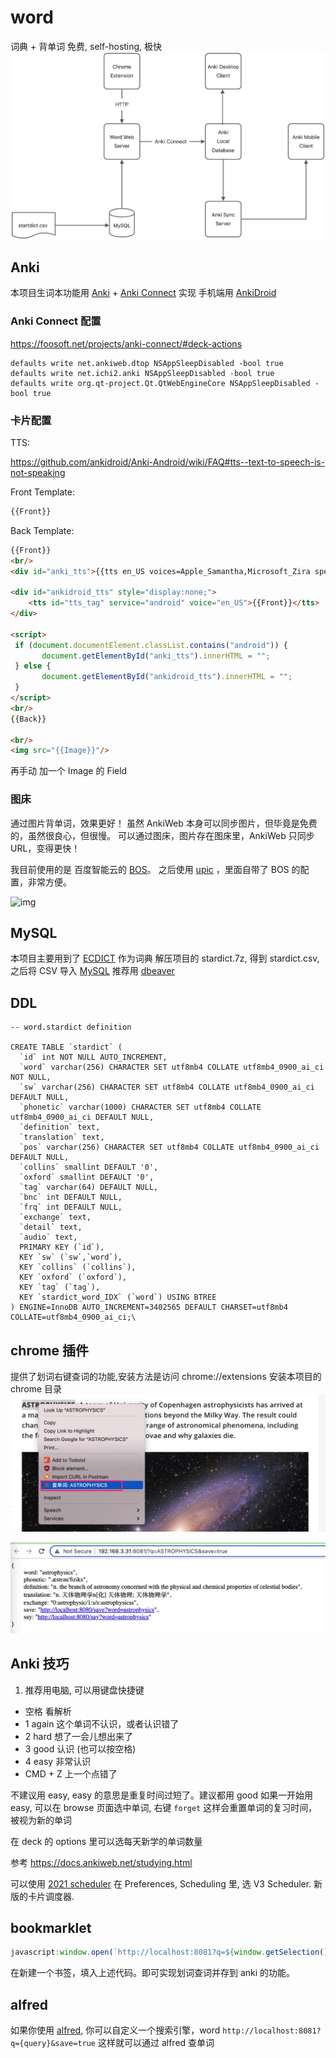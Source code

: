 # word

词典 + 背单词
免费, self-hosting, 极快
![dataflow](docs/img/word-dataflow.png)

## Anki

本项目生词本功能用 [Anki](https://apps.ankiweb.net/) +
[Anki Connect](https://ankiweb.net/shared/info/2055492159) 实现
手机端用 [AnkiDroid](https://play.google.com/store/apps/details?id=com.ichi2.anki)

### Anki Connect 配置

<https://foosoft.net/projects/anki-connect/#deck-actions>

```shell
defaults write net.ankiweb.dtop NSAppSleepDisabled -bool true
defaults write net.ichi2.anki NSAppSleepDisabled -bool true
defaults write org.qt-project.Qt.QtWebEngineCore NSAppSleepDisabled -bool true
```

### 卡片配置

TTS:

<https://github.com/ankidroid/Anki-Android/wiki/FAQ#tts--text-to-speech-is-not-speaking>

Front Template:

```html
{{Front}}
```

Back Template:

```html
{{Front}}
<br/>
<div id="anki_tts">{{tts en_US voices=Apple_Samantha,Microsoft_Zira speed=1.0:Front}}</div>

<div id="ankidroid_tts" style="display:none;">
    <tts id="tts_tag" service="android" voice="en_US">{{Front}}</tts>
</div>

<script>
 if (document.documentElement.classList.contains("android")) {
       document.getElementById("anki_tts").innerHTML = "";
 } else {
       document.getElementById("ankidroid_tts").innerHTML = "";
 }
</script>
<br/>
{{Back}}

<br/>
<img src="{{Image}}"/>
```

再手动 加一个 Image 的 Field

### 图床
通过图片背单词，效果更好！
虽然 AnkiWeb 本身可以同步图片，但毕竟是免费的，虽然很良心，但很慢。
可以通过图床，图片存在图床里，AnkiWeb 只同步 URL，变得更快！

我目前使用的是 百度智能云的 [BOS](https://cloud.baidu.com/product/bos.html)。
之后使用 [upic](https://github.com/gee1k/uPic) ，里面自带了 BOS 的配置，非常方便。

![img](https://anki-img-yy.fsh.bcebos.com/uPic/eryBhr.png)

## MySQL

本项目主要用到了 [ECDICT](https://github.com/skywind3000/ECDICT) 作为词典
解压项目的 stardict.7z, 得到 stardict.csv, 之后将 CSV 导入 [MySQL](https://dev.mysql.com/downloads/mysql/)
推荐用 [dbeaver](https://github.com/dbeaver/dbeaver)

## DDL

```roomsql
-- word.stardict definition

CREATE TABLE `stardict` (
  `id` int NOT NULL AUTO_INCREMENT,
  `word` varchar(256) CHARACTER SET utf8mb4 COLLATE utf8mb4_0900_ai_ci NOT NULL,
  `sw` varchar(256) CHARACTER SET utf8mb4 COLLATE utf8mb4_0900_ai_ci DEFAULT NULL,
  `phonetic` varchar(1000) CHARACTER SET utf8mb4 COLLATE utf8mb4_0900_ai_ci DEFAULT NULL,
  `definition` text,
  `translation` text,
  `pos` varchar(256) CHARACTER SET utf8mb4 COLLATE utf8mb4_0900_ai_ci DEFAULT NULL,
  `collins` smallint DEFAULT '0',
  `oxford` smallint DEFAULT '0',
  `tag` varchar(64) DEFAULT NULL,
  `bnc` int DEFAULT NULL,
  `frq` int DEFAULT NULL,
  `exchange` text,
  `detail` text,
  `audio` text,
  PRIMARY KEY (`id`),
  KEY `sw` (`sw`,`word`),
  KEY `collins` (`collins`),
  KEY `oxford` (`oxford`),
  KEY `tag` (`tag`),
  KEY `stardict_word_IDX` (`word`) USING BTREE
) ENGINE=InnoDB AUTO_INCREMENT=3402565 DEFAULT CHARSET=utf8mb4 COLLATE=utf8mb4_0900_ai_ci;\
```

## chrome 插件

提供了划词右键查词的功能,安装方法是访问
chrome://extensions
安装本项目的 chrome 目录
![效果](docs/img/ext.jpg)

![ui](docs/img/ui.jpg)

## Anki 技巧

1. 推荐用电脑, 可以用键盘快捷键

- 空格 看解析
- 1 again 这个单词不认识，或者认识错了
- 2 hard 想了一会儿想出来了
- 3 good 认识 (也可以按空格)
- 4 easy 非常认识
- CMD + Z 上一个点错了

不建议用 easy, easy 的意思是重复时间过短了。建议都用 good
如果一开始用 easy, 可以在 browse 页面选中单词, 右键 `forget`
这样会重置单词的复习时间，被视为新的单词

在 deck 的 options 里可以选每天新学的单词数量

参考 <https://docs.ankiweb.net/studying.html>

可以使用 [2021 scheduler](https://faqs.ankiweb.net/the-2021-scheduler.html)
在 Preferences, Scheduling 里, 选 V3 Scheduler. 新版的卡片调度器.

## bookmarklet
```js
javascript:window.open(`http://localhost:8081?q=${window.getSelection().toString()}&save=true`)
```
在新建一个书签，填入上述代码。即可实现划词查词并存到 anki 的功能。

## alfred
如果你使用 [alfred](https://www.alfredapp.com/), 你可以自定义一个搜索引擎，word
`http://localhost:8081?q={query}&save=true`
这样就可以通过 alfred 查单词
